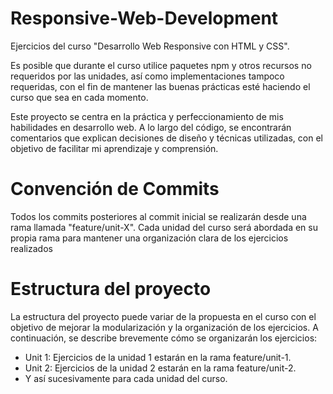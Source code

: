 # Responsive-Web-Development

Ejercicios del curso "Desarrollo Web Responsive con HTML y CSS".

Es posible que durante el curso utilice paquetes npm y otros recursos no requeridos por las unidades, así como implementaciones tampoco requeridas, con el fin de mantener las buenas prácticas esté haciendo el curso que sea en cada momento.

Este proyecto se centra en la práctica y perfeccionamiento de mis habilidades en desarrollo web. A lo largo del código, se encontrarán comentarios que explican decisiones de diseño y técnicas utilizadas, con el objetivo de facilitar mi aprendizaje y comprensión.

# Convención de Commits

Todos los commits posteriores al commit inicial se realizarán desde una rama llamada "feature/unit-X". Cada unidad del curso será abordada en su propia rama para mantener una organización clara de los ejercicios realizados

# Estructura del proyecto

La estructura del proyecto puede variar de la propuesta en el curso con el objetivo de mejorar la modularización y la organización de los ejercicios. A continuación, se describe brevemente cómo se organizarán los ejercicios:

- Unit 1: Ejercicios de la unidad 1 estarán en la rama feature/unit-1.
- Unit 2: Ejercicios de la unidad 2 estarán en la rama feature/unit-2.
- Y así sucesivamente para cada unidad del curso.
